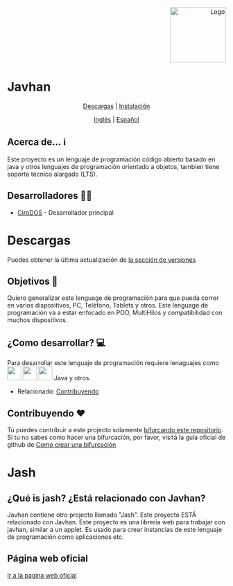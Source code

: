 <div align="right">
<img src="https://github.com/CiroDOS/Javhan/blob/master/slogan.png?raw=true" height="128px" width="128px" alt="Logo" />
</div>
    
# Javhan

<div align="center">

[Descargas](#descargas) | [Instalación](#descargas)

</div>

<div align="center">

[Inglés](https://github.com/CiroDOS/Javhan/blob/master/documentation/en-US/README.md) | [Español](https://github.com/CiroDOS/Javhan/blob/master/documentation/es-ES/README.md)

</div>


## Acerca de... ℹ
Este proyecto es un lenguaje de programación código abierto basado en java y otros lenguajes de programación orientado a objetos, tambien tiene soporte técnico alargado (LTS).

## Desarrolladores 👷‍♂️
- [CiroDOS](https://github.com/CiroDOS/ "Desarrollador principal") - Desarrollador principal

# Descargas
Puedes obtener la última actualización de [la sección de versiones](/releases/latest)

## Objetivos 🏁
Quiero generalizar este lenguage de programación para que pueda correr en varios dispositivos, PC, Teléfono, Tablets y otros.
Este lenguage de programación va a estar enfocado en POO, MultiHilos y compatibilidad con muchos dispositivos.

## ¿Como desarrollar? 💻
Para desarrollar este lenguaje de programación requiere lenaguajes como<br>
<img src="https://upload.wikimedia.org/wikipedia/commons/thumb/1/18/C_Programming_Language.svg/1200px-C_Programming_Language.svg.png" height="32px" width="32px"> <img src="https://cdn.cdnlogo.com/logos/c/27/c.svg" height="32px" width="32px"> <img src="https://upload.wikimedia.org/wikipedia/commons/thumb/1/18/ISO_C%2B%2B_Logo.svg/1822px-ISO_C%2B%2B_Logo.svg.png" height="32px" width="32px"> Java y otros.
- Relacionado: [Contribuyendo](#contribuyendo-♥)

## Contribuyendo ♥
Tú puedes contribuir a este projecto solamente [bifurcando este repositorio](/fork "Bifurcar este repositorio").
Si tu no sabes como hacer una bifurcación, por favor, visitá la guía oficial de github de [Como crear una bifurcación](https://docs.github.com/es/get-started/quickstart/fork-a-repo)

# Jash

## ¿Qué is jash? ¿Está relacionado con Javhan?
Javhan contiene otro projecto llamado "Jash". Este proyecto ESTÁ relacionado con Javhan.
Este proyecto es una libreria web para trabajar con javhan, similar a un applet. Es usado para crear instancias de este lenguaje de programación como aplicaciones etc.

## Página web oficial
[Ir a la pagina web oficial](https://javhan.github.io/)